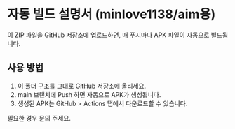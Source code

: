 
# 자동 빌드 설명서 (minlove1138/aim용)

이 ZIP 파일을 GitHub 저장소에 업로드하면,
매 푸시마다 APK 파일이 자동으로 빌드됩니다.

## 사용 방법
1. 이 폴더 구조를 그대로 GitHub 저장소에 올리세요.
2. main 브랜치에 Push 하면 자동으로 APK가 생성됩니다.
3. 생성된 APK는 GitHub > Actions 탭에서 다운로드할 수 있습니다.

필요한 경우 문의 주세요.
